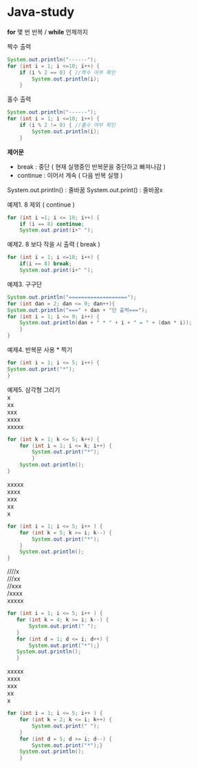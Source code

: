 # Java-study

**for** 몇 번 반복 / **while** 언제까지

짝수 출력

```java
System.out.println("------");
for (int i = 1; i <=10; i++) {
	if (i % 2 == 0) { //짝수 여부 확인
		System.out.println(i);
	}
```

홀수 출력
```java
System.out.println("------");
for (int i = 1; i <=10; i++) {
	if (i % 2 != 0) { //홀수 여부 확인
		System.out.println(i);
	}
```

**제어문** 
- break : 중단 ( 현재 실행중인 반복문을 중단하고 빠져나감 )
- continue : 이어서 계속 ( 다음 반복 실행 )

System.out.println() : 줄바꿈
System.out.print() : 줄바꿈x

예제1. 8 제외 ( continue ) 
```java
for (int i =1; i <= 10; i++) {
	if (i == 8) continue;
	System.out.print(i+" ");
```

예제2. 8 보다 작을 시 출력 ( break ) 
```java
for (int i = 1; i <=10; i++) {
	if(i == 8) break;
	System.out.print(i+" ");
```

예제3. 구구단 
```java
System.out.println("===================");
for (int dan = 2; dan <= 9; dan++){
System.out.println("===" + dan + "단 출력===");
for (int i = 1; i <= 9; i++) {
	System.out.println(dan + " * " + i + " = " + (dan * i));
	}
}

```

예제4. 반복문 사용 * 찍기
```java
for (int i = 1; i <= 5; i++) {
System.out.print("*");
}
```

예제5. 삼각형 그리기  
x  
xx  
xxx  
xxxx  
xxxxx  
  
```java
for (int k = 1; k <= 5; k++) {
	for (int i = 1; i <= k; i++) {
		System.out.print("*");
		}
	System.out.println();
}
```

xxxxx  
xxxx  
xxx  
xx  
x  

```java
for (int i = 1; i <= 5; i++ ) {
	for (int k = 5; k >= i; k--) {
		System.out.print("*");
	}
	System.out.println();
}
```


////x  
///xx  
//xxx  
/xxxx  
xxxxx  
 
 ```java
 for (int i = 1; i <= 5; i++ ) {
	for (int k = 4; k >= i; k--) {
		System.out.print(" ");
	}
	for (int d = 1; d <= i; d++) {
		System.out.print("*");}
	System.out.println();
	}
```

xxxxx  
 xxxx  
  xxx  
   xx  
    x  

```java
for (int i = 1; i <= 5; i++ ) {
	for (int k = 2; k <= i; k++) {
		System.out.print(" ");
	}
	for (int d = 5; d >= i; d--) {
		System.out.print("*");}
	System.out.println();
	}
```
